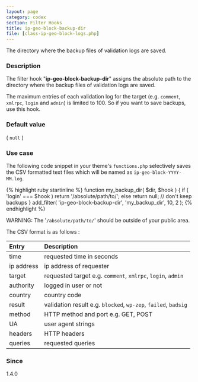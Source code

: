 ```yaml
---
layout: page
category: codex
section: Filter Hooks
title: ip-geo-block-backup-dir
file: [class-ip-geo-block-logs.php]
---
```


The directory where the backup files of validation logs are saved.

<!--more-->

### Description ###

The filter hook "**ip-geo-block-backup-dir**" assigns the absolute path to the 
directory where the backup files of validation logs are saved.

The maximum entries of each validation log for the target (e.g. `comment`, 
`xmlrpc`, `login` and `adnin`) is limited to 100. So if you want to save 
backups, use this hook.

### Default value ###

( `null` )

### Use case ###

The following code snippet in your theme's `functions.php` selectively saves 
the CSV formatted text files which will be named as `ip-geo-block-YYYY-MM.log`.

{% highlight ruby startinline %}
function my_backup_dir( $dir, $hook ) {
    if ( 'login' === $hook )
        return '/absolute/path/to/';
    else
        return null; // don't keep backups
}
add_filter( 'ip-geo-block-backup-dir', 'my_backup_dir', 10, 2 );
{% endhighlight %}

<div class="alert alert-warning">
  WARNING: The '<code>/absolute/path/to/</code>' should be outside of your 
  public area.
</div>

The CSV format is as follows :

| Entry      | Description                                                    |
|:-----------|:---------------------------------------------------------------|
| time       | requested time in seconds                                      |
| ip address | ip address of requester                                        |
| target     | requested target e.g. `comment`, `xmlrpc`, `login`, `admin`    |
| authority  | logged in user or not                                          |
| country    | country code                                                   |
| result     | validation result e.g. `blocked`, `wp-zep`, `failed`, `badsig` |
| method     | HTTP method and port e.g. GET, POST                            |
| UA         | user agent strings                                             |
| headers    | HTTP headers                                                   |
| queries    | requested queries                                              |

### Since ###
1.4.0

[IP-Geo-Block]: https://wordpress.org/plugins/ip-geo-block/ "WordPress › IP Geo Block « WordPress Plugins"
